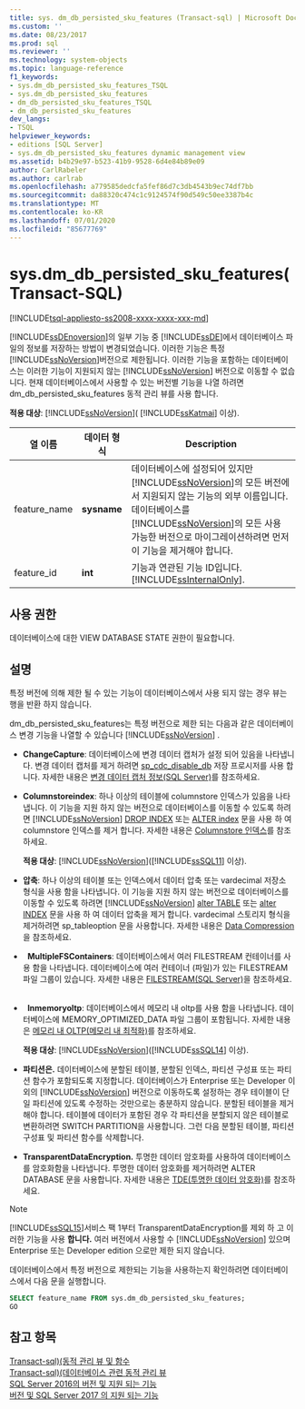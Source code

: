 ```yaml
---
title: sys. dm_db_persisted_sku_features (Transact-sql) | Microsoft Docs
ms.custom: ''
ms.date: 08/23/2017
ms.prod: sql
ms.reviewer: ''
ms.technology: system-objects
ms.topic: language-reference
f1_keywords:
- sys.dm_db_persisted_sku_features_TSQL
- sys.dm_db_persisted_sku_features
- dm_db_persisted_sku_features_TSQL
- dm_db_persisted_sku_features
dev_langs:
- TSQL
helpviewer_keywords:
- editions [SQL Server]
- sys.dm_db_persisted_sku_features dynamic management view
ms.assetid: b4b29e97-b523-41b9-9528-6d4e84b89e09
author: CarlRabeler
ms.author: carlrab
ms.openlocfilehash: a779585dedcfa5fef86d7c3db4543b9ec74df7bb
ms.sourcegitcommit: da88320c474c1c9124574f90d549c50ee3387b4c
ms.translationtype: MT
ms.contentlocale: ko-KR
ms.lasthandoff: 07/01/2020
ms.locfileid: "85677769"
---
```

# <a name="sysdm_db_persisted_sku_features-transact-sql"></a>sys.dm_db_persisted_sku_features(Transact-SQL)
[!INCLUDE[tsql-appliesto-ss2008-xxxx-xxxx-xxx-md](../../includes/applies-to-version/sqlserver.md)]

  [!INCLUDE[ssDEnoversion](../../includes/ssdenoversion-md.md)]의 일부 기능 중 [!INCLUDE[ssDE](../../includes/ssde-md.md)]에서 데이터베이스 파일의 정보를 저장하는 방법이 변경되었습니다. 이러한 기능은 특정 [!INCLUDE[ssNoVersion](../../includes/ssnoversion-md.md)]버전으로 제한됩니다. 이러한 기능을 포함하는 데이터베이스는 이러한 기능이 지원되지 않는 [!INCLUDE[ssNoVersion](../../includes/ssnoversion-md.md)] 버전으로 이동할 수 없습니다. 현재 데이터베이스에서 사용할 수 있는 버전별 기능을 나열 하려면 dm_db_persisted_sku_features 동적 관리 뷰를 사용 합니다.
  
**적용 대상**: [!INCLUDE[ssNoVersion](../../includes/ssnoversion-md.md)]( [!INCLUDE[ssKatmai](../../includes/sskatmai-md.md)] 이상).
  
|열 이름|데이터 형식|Description|  
|-----------------|---------------|-----------------|  
|feature_name|**sysname**|데이터베이스에 설정되어 있지만 [!INCLUDE[ssNoVersion](../../includes/ssnoversion-md.md)]의 모든 버전에서 지원되지 않는 기능의 외부 이름입니다. 데이터베이스를 [!INCLUDE[ssNoVersion](../../includes/ssnoversion-md.md)]의 모든 사용 가능한 버전으로 마이그레이션하려면 먼저 이 기능을 제거해야 합니다.|  
|feature_id|**int**|기능과 연관된 기능 ID입니다. [!INCLUDE[ssInternalOnly](../../includes/ssinternalonly-md.md)].|  
  
## <a name="permissions"></a>사용 권한  
 데이터베이스에 대한 VIEW DATABASE STATE 권한이 필요합니다.  
  
## <a name="remarks"></a>설명  
 특정 버전에 의해 제한 될 수 있는 기능이 데이터베이스에서 사용 되지 않는 경우 뷰는 행을 반환 하지 않습니다.  
  
 dm_db_persisted_sku_features는 특정 버전으로 제한 되는 다음과 같은 데이터베이스 변경 기능을 나열할 수 있습니다 [!INCLUDE[ssNoVersion](../../includes/ssnoversion-md.md)] .  
  
-   **ChangeCapture**: 데이터베이스에 변경 데이터 캡처가 설정 되어 있음을 나타냅니다. 변경 데이터 캡처를 제거 하려면 [sp_cdc_disable_db](../../relational-databases/system-stored-procedures/sys-sp-cdc-disable-db-transact-sql.md) 저장 프로시저를 사용 합니다. 자세한 내용은 [변경 데이터 캡처 정보&#40;SQL Server&#41;](../../relational-databases/track-changes/about-change-data-capture-sql-server.md)를 참조하세요.  
  
-   **Columnstoreindex**: 하나 이상의 테이블에 columnstore 인덱스가 있음을 나타냅니다. 이 기능을 지원 하지 않는 버전으로 데이터베이스를 이동할 수 있도록 하려면 [!INCLUDE[ssNoVersion](../../includes/ssnoversion-md.md)] [DROP INDEX](../../t-sql/statements/drop-index-transact-sql.md) 또는 [ALTER index](../../t-sql/statements/alter-index-transact-sql.md) 문을 사용 하 여 columnstore 인덱스를 제거 합니다. 자세한 내용은 [Columnstore 인덱스](../../relational-databases/indexes/columnstore-indexes-overview.md)를 참조 하세요.  
  
    **적용 대상**: [!INCLUDE[ssNoVersion](../../includes/ssnoversion-md.md)]([!INCLUDE[ssSQL11](../../includes/sssql11-md.md)] 이상).  
  
-   **압축**: 하나 이상의 테이블 또는 인덱스에서 데이터 압축 또는 vardecimal 저장소 형식을 사용 함을 나타냅니다. 이 기능을 지원 하지 않는 버전으로 데이터베이스를 이동할 수 있도록 하려면 [!INCLUDE[ssNoVersion](../../includes/ssnoversion-md.md)] [alter TABLE](../../t-sql/statements/alter-table-transact-sql.md) 또는 [alter INDEX](../../t-sql/statements/alter-index-transact-sql.md) 문을 사용 하 여 데이터 압축을 제거 합니다. vardecimal 스토리지 형식을 제거하려면 sp_tableoption 문을 사용합니다. 자세한 내용은 [Data Compression](../../relational-databases/data-compression/data-compression.md)을 참조하세요.  
  
-   **MultipleFSContainers**: 데이터베이스에서 여러 FILESTREAM 컨테이너를 사용 함을 나타냅니다. 데이터베이스에 여러 컨테이너 (파일)가 있는 FILESTREAM 파일 그룹이 있습니다. 자세한 내용은 [FILESTREAM&#40;SQL Server&#41;](../../relational-databases/blob/filestream-sql-server.md)을 참조하세요.  
  
-   **Inmemoryoltp**: 데이터베이스에서 메모리 내 oltp를 사용 함을 나타냅니다. 데이터베이스에 MEMORY_OPTIMIZED_DATA 파일 그룹이 포함됩니다. 자세한 내용은 [메모리 내 OLTP&#40;메모리 내 최적화&#41;](../../relational-databases/in-memory-oltp/in-memory-oltp-in-memory-optimization.md)를 참조하세요.  
  
  **적용 대상**: [!INCLUDE[ssNoVersion](../../includes/ssnoversion-md.md)]([!INCLUDE[ssSQL14](../../includes/sssql14-md.md)] 이상). 
  
-   **파티션은.** 데이터베이스에 분할된 테이블, 분할된 인덱스, 파티션 구성표 또는 파티션 함수가 포함되도록 지정합니다. 데이터베이스가 Enterprise 또는 Developer 이외의 [!INCLUDE[ssNoVersion](../../includes/ssnoversion-md.md)] 버전으로 이동하도록 설정하는 경우 테이블이 단일 파티션에 있도록 수정하는 것만으로는 충분하지 않습니다. 분할된 테이블을 제거해야 합니다. 테이블에 데이터가 포함된 경우 각 파티션을 분할되지 않은 테이블로 변환하려면 SWITCH PARTITION을 사용합니다. 그런 다음 분할된 테이블, 파티션 구성표 및 파티션 함수를 삭제합니다.  
  
-   **TransparentDataEncryption.** 투명한 데이터 암호화를 사용하여 데이터베이스를 암호화함을 나타냅니다. 투명한 데이터 암호화를 제거하려면 ALTER DATABASE 문을 사용합니다. 자세한 내용은 [TDE&#40;투명한 데이터 암호화&#41;](../../relational-databases/security/encryption/transparent-data-encryption.md)를 참조하세요.  

> [!NOTE]
> [!INCLUDE[ssSQL15](../../includes/sssql15-md.md)]서비스 팩 1부터 TransparentDataEncryption를 제외 하 고 이러한 기능을 사용 **합니다.** 여러 버전에서 사용할 수 [!INCLUDE[ssNoVersion](../../includes/ssnoversion-md.md)] 있으며 Enterprise 또는 Developer edition 으로만 제한 되지 않습니다.

 데이터베이스에서 특정 버전으로 제한되는 기능을 사용하는지 확인하려면 데이터베이스에서 다음 문을 실행합니다.  
  
```sql  
SELECT feature_name FROM sys.dm_db_persisted_sku_features;  
GO  
```  
  
## <a name="see-also"></a>참고 항목  
 [Transact-sql&#41;&#40;동적 관리 뷰 및 함수](~/relational-databases/system-dynamic-management-views/system-dynamic-management-views.md)   
 [Transact-sql&#41;&#40;데이터베이스 관련 동적 관리 뷰](../../relational-databases/system-dynamic-management-views/database-related-dynamic-management-views-transact-sql.md)   
 [SQL Server 2016의 버전 및 지원 되는 기능](../../sql-server/editions-and-components-of-sql-server-2016.md)   
 [버전 및 SQL Server 2017 의 지원 되는 기능](../../sql-server/editions-and-components-of-sql-server-2017.md)  
  
